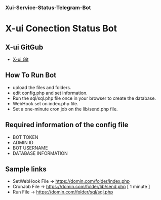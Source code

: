 ### Xui-Service-Status-Telegram-Bot

# X-ui Conection Status Bot

## X-ui GitGub
- [X-ui Git](https://github.com/vaxilu/x-ui)

## How To Run Bot 

- upload the files and folders.
- edit config.php and set information.
- Run the sql/sql.php file once in your browser to create the database.
- WebHook set on index.php file.
- Set a one-minute cron job on the lib/send.php file.

## Required information of the config file

 - BOT TOKEN
 - ADMIN ID
 - BOT USERNAME
 - DATABASE INFORMATION

## Sample links

- SetWebHook File -> https://domin.com/folder/index.php
- CronJob File -> https://domin.com/folder/lib/send.php [ 1 minute ]
- Run File -> https://domin.com/folder/sql/sql.php
